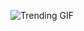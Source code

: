 ![Trending GIF](https://media1.giphy.com/media/v1.Y2lkPThiYjIxNzcycmNhdG85ZmR2cmZ0NHlkcjF3Njloa2M0bThhbzV5OGpuMnJuZ3kwdyZlcD12MV9naWZzX3NlYXJjaCZjdD1n/xUPGcEliCc7bETyfO8/giphy.gif)
